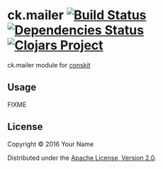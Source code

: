# ck.mailer [![Build Status](https://travis-ci.org/conskit/ck.mailer.svg?branch=master)](https://travis-ci.org/conskit/ck.mailer) [![Dependencies Status](https://jarkeeper.com/conskit/ck.mailer/status.svg)](https://jarkeeper.com/conskit/ck.mailer) [![Clojars Project](https://img.shields.io/clojars/v/ck.mailer.svg)](https://clojars.org/ck.mailer)

ck.mailer module for [conskit](https://github.com/conskit/conskit)

## Usage

FIXME

## License

Copyright © 2016 Your Name

Distributed under the [Apache License, Version 2.0](http://www.apache.org/licenses/LICENSE-2.0.html).
